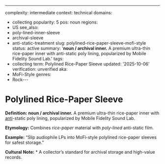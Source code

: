 ---
complexity: intermediate
context: technical
domains:
- collecting
popularity: 5
pos: noun
regions:
- US
see_also:
- poly-lined-inner-sleeve
- archival-sleeve
- anti-static-treatment
slug: polylined-rice-paper-sleeve-mofi-style
status: active
summary: '**noun / archival inner.** A premium ultra-thin rice-paper inner with anti-static
  poly lining, popularized by Mobile Fidelity Sound Lab.'
tags:
- collecting
term: Polylined Rice-Paper Sleeve
updated: '2025-10-06'
verification: unverified
aka:
- MoFi-Style
genres:
- Rock---

# Polylined Rice-Paper Sleeve

**Definition:** **noun / archival inner.** A premium ultra-thin rice-paper inner with [anti](../a/anti-skate/)-static poly lining, popularized by Mobile Fidelity Sound Lab.

**Etymology:** Combines *rice-paper* material with *poly-lined* anti-static film.

**Example:** “Slip audiophile LPs into MoFi-style polylined rice-paper sleeves for safest storage.”

**Cultural Note:** * A collector’s standard for archival storage and high-value records.

